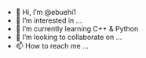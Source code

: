 - 👋 Hi, I’m @ebuehi1
- 👀 I’m interested in ...
- 🌱 I’m currently learning C++ & Python 
- 💞️ I’m looking to collaborate on ...
- 📫 How to reach me ...

<!---
ebuehi1/ebuehi1 is a ✨ special ✨ repository because its `README.md` (this file) appears on your GitHub profile.
You can click the Preview link to take a look at your changes.
--->
